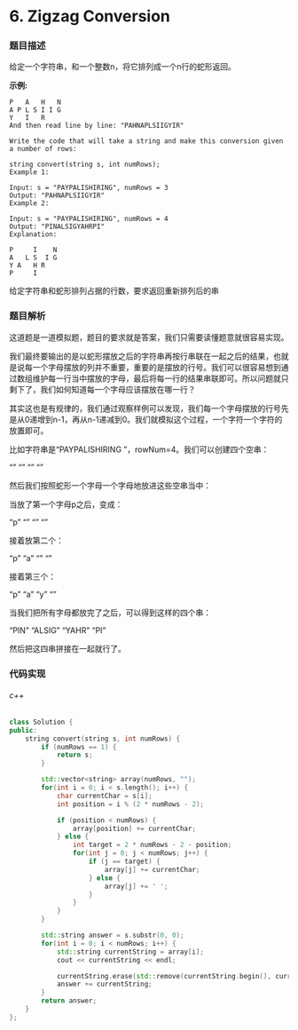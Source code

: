 # 6. Zigzag Conversion

### 题目描述

给定一个字符串，和一个整数n，将它排列成一个n行的蛇形返回。

**示例:**

```
P   A   H   N
A P L S I I G
Y   I   R
And then read line by line: "PAHNAPLSIIGYIR"

Write the code that will take a string and make this conversion given a number of rows:

string convert(string s, int numRows);
Example 1:

Input: s = "PAYPALISHIRING", numRows = 3
Output: "PAHNAPLSIIGYIR"
Example 2:

Input: s = "PAYPALISHIRING", numRows = 4
Output: "PINALSIGYAHRPI"
Explanation:

P     I    N
A   L S  I G
Y A   H R
P     I
```

给定字符串和蛇形排列占据的行数，要求返回重新排列后的串

### 题目解析

这道题是一道模拟题，题目的要求就是答案，我们只需要读懂题意就很容易实现。

我们最终要输出的是以蛇形摆放之后的字符串再按行串联在一起之后的结果，也就是说每一个字母摆放的列并不重要，重要的是摆放的行号。我们可以很容易想到通过数组维护每一行当中摆放的字母，最后将每一行的结果串联即可。所以问题就只剩下了，我们如何知道每一个字母应该摆放在哪一行？

其实这也是有规律的，我们通过观察样例可以发现，我们每一个字母摆放的行号先是从0递增到n-1，再从n-1递减到0。我们就模拟这个过程，一个字符一个字符的放置即可。

比如字符串是“PAYPALISHIRING ”，rowNum=4。我们可以创建四个空串：

“”
“”
“”
“”

然后我们按照蛇形一个字母一个字母地放进这些空串当中：

当放了第一个字母p之后，变成：

“p”
“”
“”
“”

接着放第二个：

“p”
“a”
“”
“”

接着第三个：

“p”
“a”
“y”
“”

当我们把所有字母都放完了之后，可以得到这样的四个串：

“PIN”
“ALSIG”
“YAHR”
“PI”

然后把这四串拼接在一起就行了。

### 代码实现

###### c++
```c++
class Solution {
public:
    string convert(string s, int numRows) {
        if (numRows == 1) {
            return s;
        }

        std::vector<string> array(numRows, "");
        for(int i = 0; i < s.length(); i++) {
            char currentChar = s[i];
            int position = i % (2 * numRows - 2);

            if (position < numRows) {
                array[position] += currentChar;
            } else {
                int target = 2 * numRows - 2 - position;
                for(int j = 0; j < numRows; j++) {
                    if (j == target) {
                        array[j] += currentChar;
                    } else {
                        array[j] += ' ';
                    }
                }
            }
        }

        std::string answer = s.substr(0, 0);
        for(int i = 0; i < numRows; i++) {
            std::string currentString = array[i];
            cout << currentString << endl;

            currentString.erase(std::remove(currentString.begin(), currentString.end(), ' '), currentString.end());
            answer += currentString;
        }
        return answer;
    }
};
```